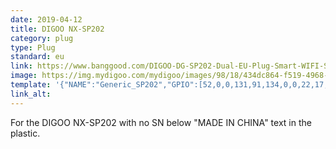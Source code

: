 ```yaml
---
date: 2019-04-12
title: DIGOO NX-SP202
category: plug
type: Plug
standard: eu
link: https://www.banggood.com/DIGOO-DG-SP202-Dual-EU-Plug-Smart-WIFI-Socket-Individual-Controllable-Energy-Monitor-Remote-Control-Timing-Smart-Home-Outlet-let-p-1375323.html?rmmds=category&cur_warehouse=CN
image: https://img.mydigoo.com/mydigoo/images/98/18/434dc864-f519-4968-a74c-ed9be5552fbc.jpg
template: '{"NAME":"Generic_SP202","GPIO":[52,0,0,131,91,134,0,0,22,17,132,21,0],"FLAG":0,"BASE":63}' 
link_alt: 
---
```


For the DIGOO NX-SP202 with no SN below "MADE IN CHINA" text in the plastic.
